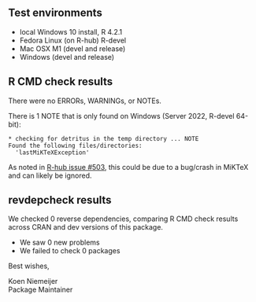 ## Test environments
* local Windows 10 install, R 4.2.1
* Fedora Linux (on R-hub) R-devel
* Mac OSX M1 (devel and release)
* Windows (devel and release)

## R CMD check results
There were no ERRORs, WARNINGs, or NOTEs.

There is 1 NOTE that is only found on Windows (Server 2022, R-devel 64-bit): 

```
* checking for detritus in the temp directory ... NOTE
Found the following files/directories:
  'lastMiKTeXException'
```
As noted in [R-hub issue #503](https://github.com/r-hub/rhub/issues/503), this could be due to a bug/crash in MiKTeX and can likely be ignored.

## revdepcheck results

We checked 0 reverse dependencies, comparing R CMD check results across CRAN and dev versions of this package.

 * We saw 0 new problems
 * We failed to check 0 packages

Best wishes,

Koen Niemeijer\
Package Maintainer
